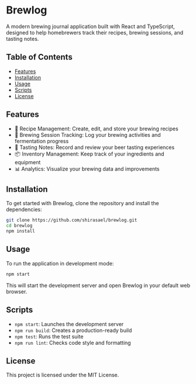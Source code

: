 # Brewlog

A modern brewing journal application built with React and TypeScript, designed to help homebrewers track their recipes, brewing sessions, and tasting notes.

## Table of Contents
- [Features](#features)
- [Installation](#installation)
- [Usage](#usage)
- [Scripts](#scripts)
- [License](#license)

## Features

- 📝 Recipe Management: Create, edit, and store your brewing recipes
- 📅 Brewing Session Tracking: Log your brewing activities and fermentation progress
- 🍺 Tasting Notes: Record and review your beer tasting experiences
- 📦 Inventory Management: Keep track of your ingredients and equipment
- 📊 Analytics: Visualize your brewing data and improvements

## Installation

To get started with Brewlog, clone the repository and install the dependencies:

```bash
git clone https://github.com/shirasael/brewlog.git
cd brewlog
npm install
```

## Usage

To run the application in development mode:

```bash
npm start
```

This will start the development server and open Brewlog in your default web browser.

## Scripts

- `npm start`: Launches the development server
- `npm run build`: Creates a production-ready build
- `npm test`: Runs the test suite
- `npm run lint`: Checks code style and formatting

## License

This project is licensed under the MIT License.
